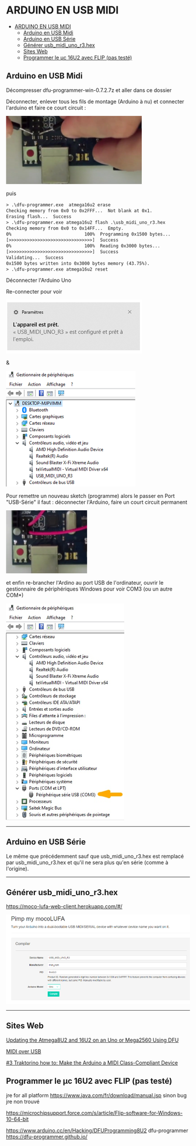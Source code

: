  
# ARDUINO EN USB MIDI

- [ARDUINO EN USB MIDI](#arduino-en-usb-midi)
  - [Arduino en USB Midi](#a-en-usb-midi)
  - [Arduino en USB Série](#a-en-usb-serie)
  - [Générer usb_midi_uno_r3.hex](#generer-hex)
  - [Sites Web](#sites)
  - [Programmer le µc 16U2 avec FLIP (pas testé)](#flip)


## Arduino en USB Midi<a id="a-en-usb-midi"></a>

Décompresser dfu-programmer-win-0.7.2.7z et aller dans ce dossier

Déconnecter, enlever tous les fils de montage (Arduino à nu) et connecter l'arduino et faire ce court circuit :

![image.png](img/avantDeProgrammer.png)

puis

```
> .\dfu-programmer.exe  atmega16u2 erase
Checking memory from 0x0 to 0x2FFF...  Not blank at 0x1.
Erasing flash...  Success
> .\dfu-programmer.exe atmega16u2 flash .\usb_midi_uno_r3.hex
Checking memory from 0x0 to 0x14FF...  Empty.
0%                            100%  Programming 0x1500 bytes...
[>>>>>>>>>>>>>>>>>>>>>>>>>>>>>>>>]  Success
0%                            100%  Reading 0x3000 bytes...
[>>>>>>>>>>>>>>>>>>>>>>>>>>>>>>>>]  Success
Validating...  Success
0x1500 bytes written into 0x3000 bytes memory (43.75%).
> .\dfu-programmer.exe atmega16u2 reset
```

Déconnecter l'Arduino Uno 

Re-connecter pour voir 

![image.png](img/appareilPret.png) 

& 

![./image.png](img/apparaitEnMidi.png)

Pour remettre un nouveau sketch (programme) alors le passer en Port "USB-Série" il faut : déconnecter l'Arduino,  faire un court circuit permanent

![image.png](img/pourLeReprogrammer.png) 

et enfin re-brancher l'Ardino au port USB de l'ordinateur, ouvrir le gestionnaire de périphériques Windows pour voir COM3 (ou un autre COM*)

![image.png](img/apparaitEnSerie.jpg)

***

## Arduino en USB Série <a id="a-en-usb-serie"></a>
Le même que précédemment sauf que usb_midi_uno_r3.hex est remplacé par usb_midi_uno_r3.hex et qu'il ne sera plus qu'en série (comme à l'origine).

***

## Générer usb_midi_uno_r3.hex<a id="generer-hex"></a>

https://moco-lufa-web-client.herokuapp.com/#/ 

![image.png](img/lufa.png)

***

## Sites Web <a id="sites"></a>

[Updating the Atmega8U2 and 16U2 on an Uno or Mega2560 Using DFU](https://docs.arduino.cc/hacking/software/DFUProgramming8U2)

[MIDI over USB](https://dartmobo.com/midi-over-usb/)

[#3 Traktorino how to: Make the Arduino a MIDI Class-Compliant Device](https://www.youtube.com/watch?v=18OKo9sQ_s0)


## <a id="flip">Programmer le µc 16U2 avec FLIP (pas testé)</a>
jre for all platform
https://www.java.com/fr/download/manual.jsp
sinon bug jre non trouvé

https://microchipsupport.force.com/s/article/Flip-software-for-Windows-10-64-bit

https://www.arduino.cc/en/Hacking/DFUProgramming8U2
dfu-programmer
https://dfu-programmer.github.io/
<br><br><br><br><br><br><br><br><br><br><br><br><br><br><br><br><br><br><br><br><br><br><br><br><br><br><br><br><br><br><br><br><br><br><br><br><br><br>



